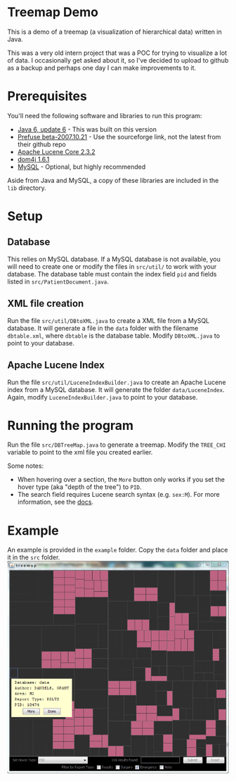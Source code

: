 # Treemap Demo
This is a demo of a treemap (a visualization of hierarchical data) written in Java.

This was a very old intern project that was a POC for trying to visualize a lot of data. I occasionally get asked about it, so I've decided to upload to github as a backup and perhaps one day I can make improvements to it.

# Prerequisites
You'll need the following software and libraries to run this program:
* [Java 6, update 6](http://www.oracle.com/technetwork/java/javase/downloads/java-archive-downloads-javase6-419409.html) - This was built on this version
* [Prefuse beta-2007.10.21](http://prefuse.org/) - Use the sourceforge link, not the latest from their github repo
* [Apache Lucene Core 2.3.2](https://lucene.apache.org/core/)
* [dom4j 1.6.1](https://dom4j.github.io/)
* [MySQL](https://www.mysql.com/) - Optional, but highly recommended

Aside from Java and MySQL, a copy of these libraries are included in the `lib` directory.

# Setup
## Database
This relies on MySQL database. If a MySQL database is not available, you will need to create one or modify the files in `src/util/` to work with your database. The database table must contain the index field `pid` and fields listed in `src/PatientDocument.java`.

## XML file creation
Run the file `src/util/DBtoXML.java` to create a XML file from a MySQL database. It will generate a file in the `data` folder with the filename `dbtable.xml`, where `dbtable` is the database table. Modify `DBtoXML.java` to point to your database.

## Apache Lucene Index
Run the file `src/util/LuceneIndexBuilder.java` to create an Apache Lucene index from a MySQL database. It will generate the folder `data/LuceneIndex`. Again, modify `LuceneIndexBuilder.java` to point to your database.

# Running the program
Run the file `src/DBTreeMap.java` to generate a treemap. Modify the `TREE_CHI` variable to point to the xml file you created earlier.

Some notes:
* When hovering over a section, the `More` button only works if you set the hover type (aka "depth of the tree") to `PID`.
* The search field requires Lucene search syntax (e.g. `sex:M`). For more information, see the [docs](https://lucene.apache.org/core/2_9_4/queryparsersyntax.html).

# Example
An example is provided in the `example` folder. Copy the `data` folder and place it in the `src` folder.
![Example treemap](./example/example.png)